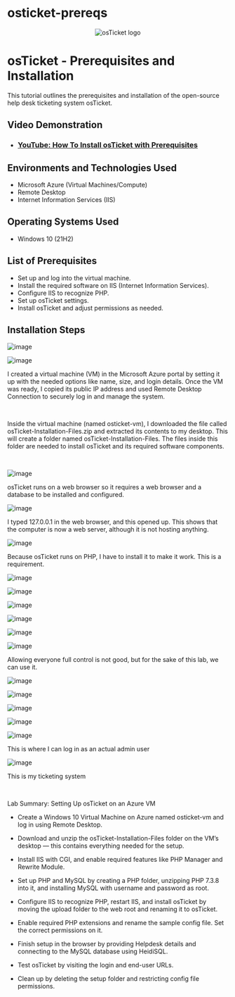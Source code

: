 # osticket-prereqs
<p align="center">
<img src="https://i.imgur.com/Clzj7Xs.png" alt="osTicket logo"/>
</p>

<h1>osTicket - Prerequisites and Installation</h1>
This tutorial outlines the prerequisites and installation of the open-source help desk ticketing system osTicket.<br />


<h2>Video Demonstration</h2>

- ### [YouTube: How To Install osTicket with Prerequisites](https://www.youtube.com)

<h2>Environments and Technologies Used</h2>

- Microsoft Azure (Virtual Machines/Compute)
- Remote Desktop
- Internet Information Services (IIS)

<h2>Operating Systems Used </h2>

- Windows 10</b> (21H2)

<h2>List of Prerequisites</h2>

- Set up and log into the virtual machine.
- Install the required software on IIS (Internet Information Services).
- Configure IIS to recognize PHP.
- Set up osTicket settings.
- Install osTicket and adjust permissions as needed.


<h2>Installation Steps</h2>

<p>
  
![image](https://github.com/user-attachments/assets/e7f2b3b0-0e4d-4530-9c9b-cc132be909c8) 

![image](https://github.com/user-attachments/assets/1fd90667-60e2-4e43-b782-5953af95c2f2)


</p>
<p>
I created a virtual machine (VM) in the Microsoft Azure portal by setting it up with the needed options like name, size, and login details. Once the VM was ready, I copied its public IP address and used Remote Desktop Connection to securely log in and manage the system.
</p>
<br />

<p>

</p>
<p> 
Inside the virtual machine (named osticket-vm), I downloaded the file called osTicket-Installation-Files.zip and extracted its contents to my desktop. This will create a folder named osTicket-Installation-Files. The files inside this folder are needed to install osTicket and its required software components. 
</p>
<br />
  
![image](https://github.com/user-attachments/assets/4353eef0-5574-43ec-9812-4da8d5a451a2)

osTicket runs on a web browser so it requires a web browser and a database to be installed and configured.  

![image](https://github.com/user-attachments/assets/23784e29-466b-44ae-a85c-a34df6844d05)

I typed 127.0.0.1 in the web browser, and this opened up. This shows that the computer is now a web server, although it is not hosting anything.

![image](https://github.com/user-attachments/assets/4ed53d50-2594-4a2e-8fd7-250b15b495e1)

Because osTicket runs on PHP, I have to install it to make it work. This is a requirement.

![image](https://github.com/user-attachments/assets/210c95b5-2cf3-4a57-88fa-718ed4f26565)

![image](https://github.com/user-attachments/assets/f02907d0-3482-42ad-9aa2-8a324c7b8e2d)

![image](https://github.com/user-attachments/assets/0412c45c-0100-4726-aea9-30cee39fbe07)

![image](https://github.com/user-attachments/assets/3adce0b2-ebcc-4d39-90ec-f09839811b77)

![image](https://github.com/user-attachments/assets/86e15da7-876e-4863-9d04-9f78cfbdb426)

![image](https://github.com/user-attachments/assets/3bfd24ae-2582-45bc-85a9-d47ca7d425cd)

Allowing everyone full control is not good, but for the sake of this lab, we can use it.

![image](https://github.com/user-attachments/assets/e557139f-fd95-41c7-8d93-3de2ae366930)

![image](https://github.com/user-attachments/assets/eac3a4a6-1a7f-46ce-9cd5-9c1fccc3e23a)

![image](https://github.com/user-attachments/assets/b9b62bc7-125f-4375-a548-e6217241a283)

![image](https://github.com/user-attachments/assets/942a6bd6-bcba-4f56-abff-b587d4e78f57)

![image](https://github.com/user-attachments/assets/145532f8-3841-4e25-9e7c-b50a9df43d9c)

This is where I can log in as an actual admin user 

![image](https://github.com/user-attachments/assets/c73777be-4c09-49f8-9586-a2f3d2dc8023)

This is my ticketing system
</p>
<p> 

</p>
<br />

<p>

</p>
<p>


  Lab Summary: Setting Up osTicket on an Azure VM

- Create a Windows 10 Virtual Machine on Azure named osticket-vm and log in using Remote Desktop.

- Download and unzip the osTicket-Installation-Files folder on the VM’s desktop — this contains everything needed for the setup.

- Install IIS with CGI, and enable required features like PHP Manager and Rewrite Module.

- Set up PHP and MySQL by creating a PHP folder, unzipping PHP 7.3.8 into it, and installing MySQL with username and password as root.

- Configure IIS to recognize PHP, restart IIS, and install osTicket by moving the upload folder to the web root and renaming it to osTicket.

- Enable required PHP extensions and rename the sample config file. Set the correct permissions on it.

- Finish setup in the browser by providing Helpdesk details and connecting to the MySQL database using HeidiSQL.

- Test osTicket by visiting the login and end-user URLs.

- Clean up by deleting the setup folder and restricting config file permissions.
</p>
<br />
